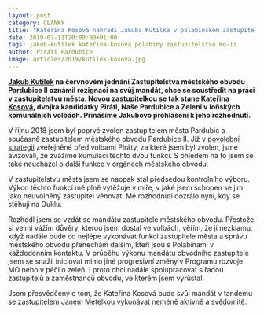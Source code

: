 ```yaml
---
layout: post
category: CLANKY
title: "Kateřina Kosová nahradí Jakuba Kutílka v polabinském zastupitelstvu"
date: 2019-07-11T20:00:00+01:00
tags: jakub-kutílek kateřina-kosová polabiny zastupitelstvo mo-ii
author: Piráti Pardubice
image: articles/2019/kutilek-kosova.jpg
---
```


**[Jakub Kutílek](https://pardubice.pirati.cz/clenove/jakub-kutilek/) na červnovém jednání Zastupitelstva městského obvodu Pardubice II oznámil rezignaci na svůj mandát, chce se soustředit na práci v zastupitelstvu města. Novou zastupitelkou se tak stane [Kateřina Kosová](https://pardubice.pirati.cz/clenove/katerina-kosova/), dvojka kandidátky Piráti, Naše Pardubice a Zelení v loňských komunálních volbách. Přinášíme Jakubovo prohlášení k jeho rozhodnutí.**

V říjnu 2018 jsem byl poprvé zvolen zastupitelem města Pardubic a současně zastupitelem městského obvodu Pardubice II. Již v [povolební strategii](https://pardubice.pirati.cz/tiskove-zpravy/pardubicti-pirati-prichazi-s-jasnou-povolebni-strategii/) zveřejněné před volbami Piráty, za které jsem byl zvolen, jsme avizovali, že zvážíme kumulaci těchto dvou funkcí. S ohledem na to jsem se také neucházel o další funkce v orgánech městského obvodu.

V zastupitelstvu města jsem se naopak stal předsedou kontrolního výboru. Výkon těchto funkcí mě plně vytěžuje v míře, v jaké jsem schopen se jim jako neuvolněný zastupitel věnovat. Mé rozhodnutí dozrálo nyní, kdy se stěhuji na Duklu.

Rozhodl jsem se vzdát se mandátu zastupitele městského obvodu. Přestože si velmi vážím důvěry, kterou jsem dostal ve volbách, věřím, že ji nezklamu, když nadále bude co nejlépe vykonávat funkci zastupitele města a správu městského obvodu přenechám dalším, kteří jsou s Polabinami v každodenním kontaktu. V průběhu výkonu mandátu obvodního zastupitele jsem se snažil iniciovat mimo jiné progresivní změny v Programu rozvoje MO nebo v péči o zeleň. I proto chci nadále spolupracovat s řadou zastupitelů a zaměstnanců obvodu, ve kterém jsem vyrůstal.

Jsem přesvědčený o tom, že Kateřina Kosová bude svůj mandát v tandemu se zastupitelem [Janem Metelkou](https://pardubice.pirati.cz/clenove/jan-metelka/) vykonávat neméně aktivně a svědomitě.
